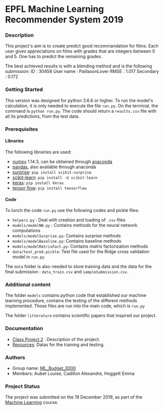 # EPFL Machine Learning Recommender System 2019

### Description
This project's aim is to create predict good recommandation for films. Each user gives appreciations on films with grades that are integers between 0 and 5. One has to predict the remaining grades.

The best achieved results is with a blending method and is the following submission:
ID : 30458
User name : PaillasonLover
RMSE : 1.017
Secondary : 0.172


### Getting Started
This version was designed for python 3.6.6 or higher. To run the model's calculation, it is only needed to execute the file `run.py`. On the terminal, the command is `python run.py`. The code should return a `results.csv` file with all its predictions, from the test data.

### Prerequisites

#### Libraries
The following librairies are used:
* [numpy](http://www.numpy.org/) 1.14.3, can be obtained through [anaconda](https://www.anaconda.com/download/)
* [pandas](https://pandas.pydata.org/), also available through anaconda
* [surprise](https://surprise.readthedocs.io/en/stable/index.html): `pip install scikit-surprise`
* [scikit-learn](https://scikit-learn.org/stable/): `pip install -U scikit-learn`
* [keras](https://keras.io/): `pip install Keras`
* [tensor flow](https://www.tensorflow.org/install/): `pip install tensorflow`

#### Code
To lunch the code `run.py` use the following codes and pickle files:
* `helpers.py` : Deal with creation and loading of `.csv` files
* `models/modelNN.py` : Contains methods for the neural network computations
* `models/modelSurprise.py`: Contains surprise methods
* `models/modelBaseline.py`: Contains baseline methods
* `models/modelMatrixFact.py`: Contains matrix factorization methods
* `data/test_pred.pickle`: Test file used for the Ridge cross validation model in `run.py`


The `data` folder is also needed to store training data and the data for the final submission : `data_train.csv` and `sampleSubmission.csv`.

### Additional content
The folder `models` contains python code that established our machine learning procedure,  contains the testing of the different methods implemented. Those files are run into the main code, which is `run.py`

The folder `litterature` contains scientific papers that inspired our project.

### Documentation
* [Class Project 2](https://https://github.com/epfml/ML_course/tree/master/projects/project2/project_recommender_system) : Description of the project.
* [Resources](https://www.https://www.aicrowd.com/challenges/epfl-ml-recommender-system-2019/dataset_files): Datas for the training and testing.

### Authors
* Group name: [ML_Budget_3000](https://www.aicrowd.com/challenges/epfl-ml-recommender-system-2019/teams/ML_Budget_3000)
* Members: Aubet Louise, Cadillon Alexandre, Hoggett Emma

### Project Status
The project was submitted on the 19 December 2019, as part of the [Machine Learning](https://www.epfl.ch/labs/mlo/machine-learning-cs-433/) course.
